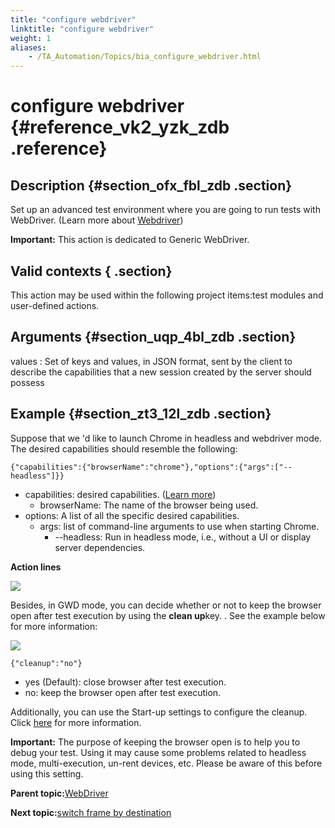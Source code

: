 ```yaml
--- 
title: "configure webdriver"
linktitle: "configure webdriver"
weight: 1
aliases: 
    - /TA_Automation/Topics/bia_configure_webdriver.html
---
```

# configure webdriver {#reference_vk2_yzk_zdb .reference}

## Description {#section_ofx_fbl_zdb .section}

Set up an advanced test environment where you are going to run tests with WebDriver. \(Learn more about [Webdriver](https://www.w3.org/TR/webdriver/)\)

**Important:** This action is dedicated to Generic WebDriver.

## Valid contexts { .section}

This action may be used within the following project items:test modules and user-defined actions.

## Arguments {#section_uqp_4bl_zdb .section}

values
:   Set of keys and values, in JSON format, sent by the client to describe the capabilities that a new session created by the server should possess

## Example {#section_zt3_12l_zdb .section}

Suppose that we 'd like to launch Chrome in headless and webdriver mode. The desired capabilities should resemble the following:

```
{"capabilities":{"browserName":"chrome"},"options":{"args":["--headless"]}}
```

-   capabilities: desired capabilities. \([Learn more](https://github.com/SeleniumHQ/selenium/wiki/DesiredCapabilities)\)
    -   browserName: The name of the browser being used.
-   options: A list of all the specific desired capabilities.
    -   args: list of command-line arguments to use when starting Chrome.
        -   --headless: Run in headless mode, i.e., without a UI or display server dependencies.

**Action lines**

![](../Images/bia_configure_webdriver.png)

Besides, in GWD mode, you can decide whether or not to keep the browser open after test execution by using the **clean up**key. . See the example below for more information:

![](../Images/cleanup-key.jpg)

```
{"cleanup":"no"}
```

-   yes \(Default\): close browser after test execution.
-   no: keep the browser open after test execution.

Additionally, you can use the Start-up settings to configure the cleanup. Click [here](../../TA_FAQ/Topics/0x80020014L.md#) for more information.

**Important:** The purpose of keeping the browser open is to help you to debug your test. Using it may cause some problems related to headless mode, multi-execution, un-rent devices, etc. Please be aware of this before using this setting.

**Parent topic:**[WebDriver](../../TA_Automation/Topics/built_in_actions_WebDriver.html)

**Next topic:**[switch frame by destination](../../TA_Automation/Topics/bia_switch_frame_by_destination.html)

